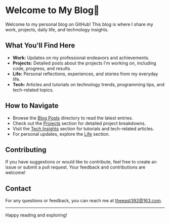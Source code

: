 <!--
**dennis-yew/Dennis-yew** is a ✨ _special_ ✨ repository because its `README.md` (this file) appears on your GitHub profile.

Here are some ideas to get you started:

- 🔭 I’m currently working on ...
- 🌱 I’m currently learning ...
- 👯 I’m looking to collaborate on ...
- 🤔 I’m looking for help with ...
- 💬 Ask me about ...
- 📫 How to reach me: ...
- 😄 Pronouns: ...
- ⚡ Fun fact: ...
-->
# Welcome to My Blog👋

Welcome to my personal blog on GitHub! This blog is where I share my work, projects, daily life, and technology insights.

## What You'll Find Here

- **Work:** Updates on my professional endeavors and achievements.
- **Projects:** Detailed posts about the projects I'm working on, including code, progress, and results.
- **Life:** Personal reflections, experiences, and stories from my everyday life.
- **Tech:** Articles and tutorials on technology trends, programming tips, and tech-related topics.

## How to Navigate

- Browse the [Blog Posts](./posts) directory to read the latest entries.
- Check out the [Projects](./projects) section for detailed project breakdowns.
- Visit the [Tech Insights](./tech) section for tutorials and tech-related articles.
- For personal updates, explore the [Life](./life) section.

## Contributing

If you have suggestions or would like to contribute, feel free to create an issue or submit a pull request. Your feedback and contributions are welcome!

## Contact

For any questions or feedback, you can reach me at [theeast392@163.com](mailto:theeast392@163.com).

---

Happy reading and exploring!
